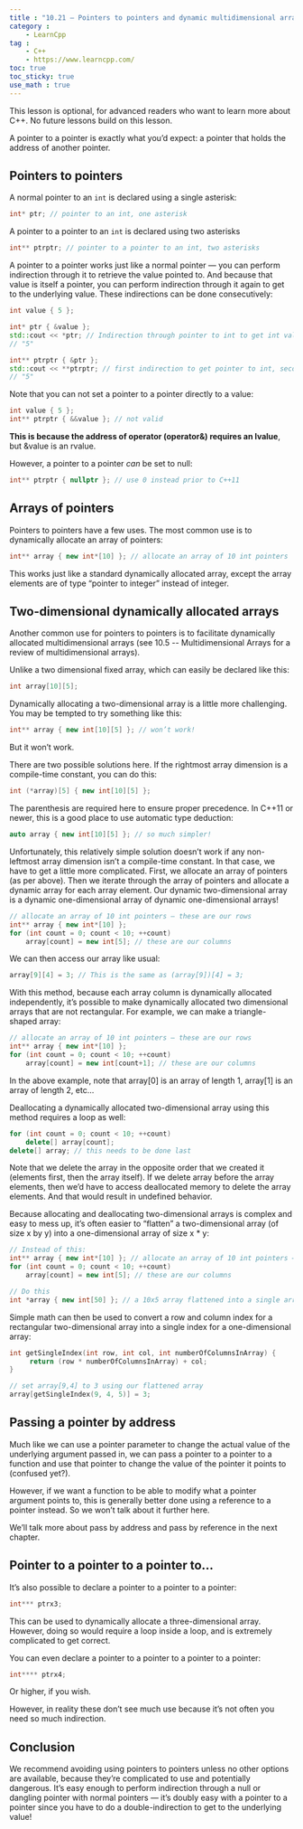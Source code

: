 ```yaml
---
title : "10.21 — Pointers to pointers and dynamic multidimensional arrays"
category :
    - LearnCpp
tag : 
    - C++
    - https://www.learncpp.com/
toc: true  
toc_sticky: true 
use_math : true
---
```



This lesson is optional, for advanced readers who want to learn more about C++. No future lessons build on this lesson.

A pointer to a pointer is exactly what you’d expect: a pointer that holds the address of another pointer.

## Pointers to pointers

A normal pointer to an `int` is declared using a single asterisk:

```c++
int* ptr; // pointer to an int, one asterisk
```

A pointer to a pointer to an `int` is declared using two asterisks

```c++
int** ptrptr; // pointer to a pointer to an int, two asterisks
```

A pointer to a pointer works just like a normal pointer — you can perform indirection through it to retrieve the value pointed to. And because that value is itself a pointer, you can perform indirection through it again to get to the underlying value. These indirections can be done consecutively:

```c++
int value { 5 };

int* ptr { &value };
std::cout << *ptr; // Indirection through pointer to int to get int value
// "5"

int** ptrptr { &ptr };
std::cout << **ptrptr; // first indirection to get pointer to int, second indirection to get int value
// "5"
```

Note that you can not set a pointer to a pointer directly to a value:

```c++
int value { 5 };
int** ptrptr { &&value }; // not valid
```

**This is because the address of operator (operator&) requires an lvalue**, but &value is an rvalue.

However, a pointer to a pointer *can* be set to null:

```c++
int** ptrptr { nullptr }; // use 0 instead prior to C++11
```


## Arrays of pointers

Pointers to pointers have a few uses. The most common use is to dynamically allocate an array of pointers:

```c++
int** array { new int*[10] }; // allocate an array of 10 int pointers
```

This works just like a standard dynamically allocated array, except the array elements are of type “pointer to integer” instead of integer.


## Two-dimensional dynamically allocated arrays

Another common use for pointers to pointers is to facilitate dynamically allocated multidimensional arrays (see 10.5 -- Multidimensional Arrays for a review of multidimensional arrays).

Unlike a two dimensional fixed array, which can easily be declared like this:

```c++
int array[10][5];
```

Dynamically allocating a two-dimensional array is a little more challenging. You may be tempted to try something like this:


```c++
int** array { new int[10][5] }; // won’t work!
```

But it won’t work.

There are two possible solutions here. If the rightmost array dimension is a compile-time constant, you can do this:

```c++
int (*array)[5] { new int[10][5] };
```


The parenthesis are required here to ensure proper precedence. In C++11 or newer, this is a good place to use automatic type deduction:

```c++
auto array { new int[10][5] }; // so much simpler!
```


Unfortunately, this relatively simple solution doesn’t work if any non-leftmost array dimension isn’t a compile-time constant. In that case, we have to get a little more complicated. First, we allocate an array of pointers (as per above). Then we iterate through the array of pointers and allocate a dynamic array for each array element. Our dynamic two-dimensional array is a dynamic one-dimensional array of dynamic one-dimensional arrays!

```c++
// allocate an array of 10 int pointers — these are our rows
int** array { new int*[10] }; 
for (int count = 0; count < 10; ++count)
    array[count] = new int[5]; // these are our columns
```

We can then access our array like usual:

```c++
array[9][4] = 3; // This is the same as (array[9])[4] = 3;
```

With this method, because each array column is dynamically allocated independently, it’s possible to make dynamically allocated two dimensional arrays that are not rectangular. For example, we can make a triangle-shaped array:

```c++
// allocate an array of 10 int pointers — these are our rows
int** array { new int*[10] }; 
for (int count = 0; count < 10; ++count)
    array[count] = new int[count+1]; // these are our columns
```

In the above example, note that array[0] is an array of length 1, array[1] is an array of length 2, etc…

Deallocating a dynamically allocated two-dimensional array using this method requires a loop as well:

```c++
for (int count = 0; count < 10; ++count)
    delete[] array[count];
delete[] array; // this needs to be done last
```

Note that we delete the array in the opposite order that we created it (elements first, then the array itself). If we delete array before the array elements, then we’d have to access deallocated memory to delete the array elements. And that would result in undefined behavior.

Because allocating and deallocating two-dimensional arrays is complex and easy to mess up, it’s often easier to “flatten” a two-dimensional array (of size x by y) into a one-dimensional array of size x * y:

```c++
// Instead of this:
int** array { new int*[10] }; // allocate an array of 10 int pointers — these are our rows
for (int count = 0; count < 10; ++count)
    array[count] = new int[5]; // these are our columns

// Do this
int *array { new int[50] }; // a 10x5 array flattened into a single array
```

Simple math can then be used to convert a row and column index for a rectangular two-dimensional array into a single index for a one-dimensional array:

```c++
int getSingleIndex(int row, int col, int numberOfColumnsInArray) {
     return (row * numberOfColumnsInArray) + col;
}

// set array[9,4] to 3 using our flattened array
array[getSingleIndex(9, 4, 5)] = 3;
```


## Passing a pointer by address

Much like we can use a pointer parameter to change the actual value of the underlying argument passed in, we can pass a pointer to a pointer to a function and use that pointer to change the value of the pointer it points to (confused yet?).

However, if we want a function to be able to modify what a pointer argument points to, this is generally better done using a reference to a pointer instead. So we won’t talk about it further here.

We’ll talk more about pass by address and pass by reference in the next chapter.


## Pointer to a pointer to a pointer to…

It’s also possible to declare a pointer to a pointer to a pointer:

```c++
int*** ptrx3;
```

This can be used to dynamically allocate a three-dimensional array. However, doing so would require a loop inside a loop, and is extremely complicated to get correct.

You can even declare a pointer to a pointer to a pointer to a pointer:

```c++
int**** ptrx4;
```

Or higher, if you wish.

However, in reality these don’t see much use because it’s not often you need so much indirection.


## Conclusion

We recommend avoiding using pointers to pointers unless no other options are available, because they’re complicated to use and potentially dangerous. It’s easy enough to perform indirection through a null or dangling pointer with normal pointers — it’s doubly easy with a pointer to a pointer since you have to do a double-indirection to get to the underlying value!